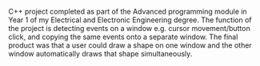 C++ project completed as part of the Advanced programming module in Year 1 of my Electrical and Electronic Engineering degree. The function of the project is detecting events on a window e.g. cursor movement/button click, and copying the same events onto a separate window. The final product was that a user could draw a shape on one window and the other window automatically draws that shape simultaneously.
